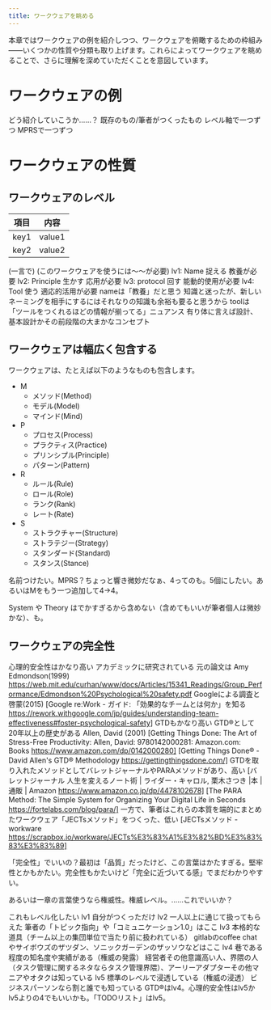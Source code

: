 ```yaml
---
title: ワークウェアを眺める
---
```


本章ではワークウェアの例を紹介しつつ、ワークウェアを俯瞰するための枠組み――いくつかの性質や分類も取り上げます。これらによってワークウェアを眺めることで、さらに理解を深めていただくことを意図しています。

# ワークウェアの例

どう紹介していこうか……？
 既存のもの/筆者がつくったもの
 レベル軸で一つずつ
 MPRSで一つずつ

# ワークウェアの性質

## ワークウェアのレベル
| 項目 | 内容 |
| ---- | ---- |
| key1 | value1 |
| key2 | value2 |

 (一言で) (このワークウェアを使うには～～が必要)
 lv1: Name 捉える 教養が必要
 lv2: Principle 生かす 応用が必要
 lv3: protocol 回す 能動的使用が必要
 lv4: Tool 使う 適応的活用が必要
 nameは「教養」だと思う
  知識と迷ったが、新しいネーミングを相手にするにはそれなりの知識も余裕も要ると思うから
 toolは「ツールをつくれるほどの情報が揃ってる」ニュアンス
  有り体に言えば設計、基本設計かその前段階の大まかなコンセプト

## ワークウェアは幅広く包含する
ワークウェアは、たとえば以下のようなものも包含します。

- M
    - メソッド(Method)
    - モデル(Model)
    - マインド(Mind)
- P
    - プロセス(Process)
    - プラクティス(Practice)
    - プリンシプル(Principle)
    - パターン(Pattern)
- R
    - ルール(Rule)
    - ロール(Role)
    - ランク(Rank)
    - レート(Rate)
- S
    - ストラクチャー(Structure)
    - ストラテジー(Strategy)
    - スタンダード(Standard)
    - スタンス(Stance)

名前つけたい。MPRS？ちょっと響き微妙だなぁ、4ってのも。5個にしたい。あるいはMをもう一つ追加して4→4。

System や Theory はでかすぎるから含めない（含めてもいいが筆者個人は微妙かな）、も。

## ワークウェアの完全性
 心理的安全性はかなり高い
  アカデミックに研究されている
   元の論文は Amy Edmondson(1999) https://web.mit.edu/curhan/www/docs/Articles/15341_Readings/Group_Performance/Edmondson%20Psychological%20safety.pdf
  Googleによる調査と啓蒙(2015) [Google re:Work - ガイド: 「効果的なチームとは何か」を知る https://rework.withgoogle.com/jp/guides/understanding-team-effectiveness#foster-psychological-safety]
 GTDもかなり高い
  GTD®として20年以上の歴史がある
  Allen, David (2001) [Getting Things Done: The Art of Stress-Free Productivity: Allen, David: 9780142000281: Amazon.com: Books https://www.amazon.com/dp/0142000280]
  [Getting Things Done® - David Allen's GTD® Methodology https://gettingthingsdone.com/]
 GTDを取り入れたメソッドとしてバレットジャーナルやPARAメソッドがあり、高い
  [バレットジャーナル 人生を変えるノート術 | ライダー・キャロル, 栗木さつき |本 | 通販 | Amazon https://www.amazon.co.jp/dp/4478102678]
  [The PARA Method: The Simple System for Organizing Your Digital Life in Seconds https://fortelabs.com/blog/para/]
 一方で、筆者はこれらの本質を端的にまとめたワークウェア「JECTsメソッド」をつくった、低い
  [JECTsメソッド - workware https://scrapbox.io/workware/JECTs%E3%83%A1%E3%82%BD%E3%83%83%E3%83%89]

「完全性」でいいの？最初は「品質」だったけど、この言葉はかたすぎる。堅牢性とかもかたい。完全性もかたいけど「完全に近づいてる感」でまだわかりやすい。

あるいは一章の言葉使うなら権威性。権威レベル。……これでいいか？

これもレベル化したい
 lv1 自分がつくっただけ
 lv2 一人以上に通じて扱ってもらえた 筆者の「トピック指向」や「コミュニケーション1.0」はここ
 lv3 本格的な道具（チーム以上の集団単位で当たり前に扱われている） gitlabのcoffee chatやサイボウズのザツダン、ソニックガーデンのザッソウなどはここ
 lv4 巷である程度の知名度や実績がある（権威の発露） 経営者その他意識高い人、界隈の人（タスク管理に関するネタならタスク管理界隈）、アーリーアダプターその他マニアやオタクは知っている
 lv5 標準のレベルで浸透している（権威の浸透） ビジネスパーソンなら割と誰でも知っている
 GTD®はlv4。心理的安全性はlv5かlv5よりの4でもいいかも。「TODOリスト」はlv5。


